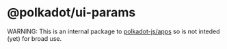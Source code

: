 # @polkadot/ui-params

WARNING: This is an internal package to [polkadot-js/apps](https://github.com/polkadot-js/apps) so is not inteded (yet) for broad use.

